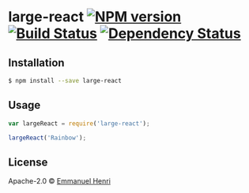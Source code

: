 # large-react [![NPM version][npm-image]][npm-url] [![Build Status][travis-image]][travis-url] [![Dependency Status][daviddm-image]][daviddm-url]
> 

## Installation

```sh
$ npm install --save large-react
```

## Usage

```js
var largeReact = require('large-react');

largeReact('Rainbow');
```
## License

Apache-2.0 © [Emmanuel Henri]()


[npm-image]: https://badge.fury.io/js/large-react.svg
[npm-url]: https://npmjs.org/package/large-react
[travis-image]: https://travis-ci.org//large-react.svg?branch=master
[travis-url]: https://travis-ci.org//large-react
[daviddm-image]: https://david-dm.org//large-react.svg?theme=shields.io
[daviddm-url]: https://david-dm.org//large-react
